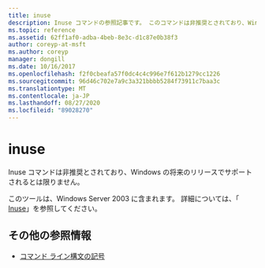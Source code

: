 ```yaml
---
title: inuse
description: Inuse コマンドの参照記事です。 このコマンドは非推奨とされており、Windows の将来のリリースでサポートされるとは限りません。
ms.topic: reference
ms.assetid: 62ff1af0-adba-4beb-8e3c-d1c87e0b38f3
author: coreyp-at-msft
ms.author: coreyp
manager: dongill
ms.date: 10/16/2017
ms.openlocfilehash: f2f0cbeafa57f0dc4c4c996e7f612b1279cc1226
ms.sourcegitcommit: 96d46c702e7a9c3a321bbbb5284f73911c7baa3c
ms.translationtype: MT
ms.contentlocale: ja-JP
ms.lasthandoff: 08/27/2020
ms.locfileid: "89028270"
---
```

# <a name="inuse"></a>inuse

Inuse コマンドは非推奨とされており、Windows の将来のリリースでサポートされるとは限りません。

このツールは、Windows Server 2003 に含まれます。 詳細については、「 [Inuse](/previous-versions/orphan-topics/ws.10/dd996699(v=ws.10))」を参照してください。

## <a name="additional-references"></a>その他の参照情報

- [コマンド ライン構文の記号](command-line-syntax-key.md)
